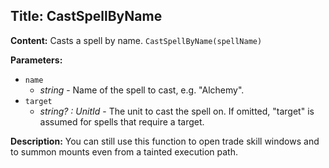 ## Title: CastSpellByName

**Content:**
Casts a spell by name.
`CastSpellByName(spellName)`

**Parameters:**
- `name`
  - *string* - Name of the spell to cast, e.g. "Alchemy".
- `target`
  - *string? : UnitId* - The unit to cast the spell on. If omitted, "target" is assumed for spells that require a target.

**Description:**
You can still use this function to open trade skill windows and to summon mounts even from a tainted execution path.